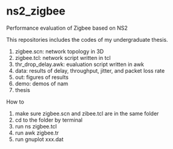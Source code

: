 ns2_zigbee
==========

Performance evaluation of Zigbee based on NS2

This repositories includes the codes of my undergraduate thesis. 
1. zigbee.scn: network topology in 3D
2. zigbee.tcl: network script written in tcl
3. thr_drop_delay.awk: eualuation script written in awk
4. data: results of delay, throughput, jitter, and packet loss rate
5. out: figures of results
6. demo: demos of nam
7. thesis

How to
1. make sure zigbee.scn and zibee.tcl are in the same folder
2. cd to the folder by terminal
3. run ns zigbee.tcl
4. run awk zigbee.tr
5. run gnuplot xxx.dat